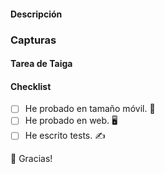 #### Descripción

### Capturas

#### Tarea de Taiga

#### Checklist

- [ ] He probado en tamaño móvil. 📱
- [ ] He probado en web. 🖥
- [ ] He escrito tests. ️️✍️

💙 Gracias!
